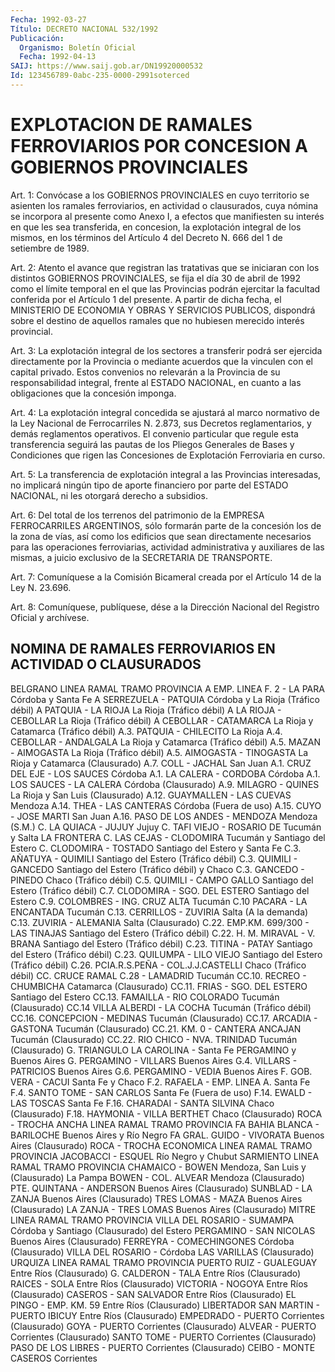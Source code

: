 ```yaml
---
Fecha: 1992-03-27
Título: DECRETO NACIONAL 532/1992
Publicación:
  Organismo: Boletín Oficial
  Fecha: 1992-04-13
SAIJ: https://www.saij.gob.ar/DN19920000532
Id: 123456789-0abc-235-0000-2991soterced
---
```

# EXPLOTACION DE RAMALES FERROVIARIOS POR CONCESION A GOBIERNOS PROVINCIALES

<a id="1"></a>
Art.  1:  Convócase  a  los  GOBIERNOS  PROVINCIALES  en  cuyo territorio  se  asienten  los  ramales ferroviarios, en actividad o clausurados, cuya nómina se incorpora  al  presente como Anexo I, a efectos  que manifiesten su interés en que les  sea transferida, en concesion, la explotación integral de los mismos,  en  los términos del  Artículo  4  del  Decreto  N. 666 del 1 de setiembre de  1989.

<a id="2"></a>
Art.  2:  Atento el avance que registran las tratativas que se iniciaran con los  distintos GOBIERNOS PROVINCIALES, se fija el día 30  de  abril de 1992  como  el  límite  temporal  en  el  que  las Provincias  podrán  ejercitar la facultad conferida por el Artículo 1 del presente. A partir  de dicha fecha, el MINISTERIO DE ECONOMIA Y  OBRAS  Y  SERVICIOS PUBLICOS,  dispondrá  sobre  el  destino  de aquellos ramales  que  no  hubiesen  merecido  interés  provincial.

<a id="3"></a>
Art.  3:  La explotación integral de los sectores a transferir podrá  ser  ejercida  directamente  por  la  Provincia  o  mediante acuerdos que  la  vinculen  con el capital privado. Estos convenios no relevarán a la Provincia de  su responsabilidad integral, frente al ESTADO NACIONAL, en cuanto a las  obligaciones  que la concesión imponga.

<a id="4"></a>
Art. 4: La explotación integral concedida se ajustará al marco normativo de la Ley Nacional de Ferrocarriles N. 2.873, sus Decretos reglamentarios,    y  demás  reglamentos  operativos.  El  convenio particular que regule  esta transferencia seguirá las pautas de los Pliegos Generales de Bases  y Condiciones que rigen las Concesiones de Explotación Ferroviaria en curso.

<a id="5"></a>
Art.  5:  La  transferencia  de  explotación  integral  a  las Provincias    interesadas,  no  implicará  ningún  tipo  de  aporte financiero por  parte  del ESTADO NACIONAL, ni les otorgará derecho a subsidios.

<a id="6"></a>
Art. 6: Del total de los terrenos del patrimonio de la EMPRESA FERROCARRILES  ARGENTINOS,  sólo formarán parte de la concesión los de la zona de vías, así como  los  edificios  que sean directamente necesarios para las operaciones ferroviarias, actividad administrativa  y auxiliares de las mismas, a juicio  exclusivo  de la SECRETARIA DE TRANSPORTE.

<a id="7"></a>
Art.  7:  Comuníquese  a  la  Comisión Bicameral creada por el Artículo 14 de la Ley N. 23.696.

<a id="8"></a>
Art.  8: Comuníquese, publíquese, dése a la Dirección Nacional del Registro Oficial y archívese.

## NOMINA DE RAMALES FERROVIARIOS EN ACTIVIDAD O CLAUSURADOS

<a id="1"></a>
BELGRANO LINEA RAMAL         TRAMO                             PROVINCIA A      EMP. LINEA F. 2 - LA PARA            Córdoba y Santa Fe A      SERREZUELA - PATQUIA                 Córdoba y La Rioja         (Tráfico débil) A      PATQUIA - LA RIOJA                   La Rioja         (Tráfico débil) A      LA RIOJA - CEBOLLAR                  La Rioja         (Tráfico débil) A      CEBOLLAR - CATAMARCA                 La Rioja y Catamarca         (Tráfico débil) A.3.   PATQUIA - CHILECITO                  La Rioja A.4.   CEBOLLAR - ANDALGALA                 La Rioja y Catamarca         (Tráfico débil) A.5.   MAZAN - AIMOGASTA                    La Rioja         (Tráfico débil) A.5.   AIMOGASTA - TINOGASTA                La Rioja y Catamarca         (Clausurado) A.7.   COLL - JACHAL                        San Juan A.1.   CRUZ DEL EJE - LOS SAUCES            Córdoba A.1.   LA CALERA - CORDOBA                  Córdoba A.1.   LOS SAUCES - LA CALERA               Córdoba         (Clausurado) A.9.   MILAGRO - QUINES                     La Rioja y San Luis         (Clausurado) A.12.  GUAYMALLEN - LAS CUEVAS              Mendoza A.14.  THEA - LAS CANTERAS                  Córdoba         (Fuera de uso) A.15.  CUYO - JOSE MARTI                    San Juan A.16.  PASO DE LOS ANDES - MENDOZA          Mendoza         (S.M.) C.     LA QUIACA - JUJUY                    Jujuy C.     TAFI VIEJO - ROSARIO DE              Tucumán y Salta        LA FRONTERA C.     LAS CEJAS - CLODOMIRA                Tucumán y Santiago                                             del Estero C.     CLODOMIRA - TOSTADO                  Santiago del Estero                                             y Santa Fe C.3.   AÑATUYA - QUIMILI                    Santiago del Estero         (Tráfico débil) C.3.   QUIMILI - GANCEDO                    Santiago del Estero         (Tráfico débil)                     y Chaco C.3.   GANCEDO - PINEDO                     Chaco         (Tráfico débil) C.5.   QUIMILI - CAMPO GALLO                Santiago del Estero         (Tráfico débil) C.7.   CLODOMIRA - SGO. DEL ESTERO          Santiago del Estero C.9.   COLOMBRES - ING. CRUZ ALTA           Tucumán C.10   PACARA - LA ENCANTADA                Tucumán C.13.  CERRILLOS - ZUVIRIA                  Salta         (A la demanda) C.13.  ZUVIRIA - ALEMANIA                   Salta         (Clausurado) C.22.  EMP.KM. 699/300 - LAS TINAJAS        Santiago del Estero         (Tráfico débil) C.22.  H. M. MIRAVAL - V. BRANA             Santiago del Estero         (Tráfico débil) C.23.  TITINA - PATAY                       Santiago del Estero         (Tráfico débil) C.23.  QUILUMPA - LILO VIEJO                Santiago del Estero         (Tráfico débil) C.26.  PCIA.R.S.PEÑA - COL.J.J.CASTELLI     Chaco         (Tráfico débil) CC.    CRUCE RAMAL C.28 - LAMADRID          Tucumán CC.10. RECREO - CHUMBICHA                   Catamarca         (Clausurado) CC.11. FRIAS - SGO. DEL ESTERO              Santiago del Estero CC.13. FAMAILLA - RIO COLORADO              Tucumán         (Clausurado) CC.14  VILLA ALBERDI - LA COCHA             Tucumán         (Tráfico débil) CC.16. CONCEPCION  - MEDINAS                Tucumán         (Clausurado) CC.17. ARCADIA - GASTONA                    Tucumán         (Clausurado) CC.21. KM. 0 - CANTERA ANCAJAN              Tucumán         (Clausurado) CC.22. RIO CHICO - NVA. TRINIDAD            Tucumán         (Clausurado) G.     TRIANGULO LA CAROLINA -              Santa Fe        PERGAMINO                            y Buenos Aires G.     PERGAMINO - VILLARS                  Buenos Aires G.4.   VILLARS - PATRICIOS                  Buenos Aires G.6.   PERGAMINO - VEDIA                    Buenos Aires F.     GOB. VERA - CACUI                    Santa Fe y Chaco F.2.   RAFAELA - EMP. LINEA A.              Santa Fe F.4.   SANTO TOME - SAN CARLOS              Santa Fe         (Fuera de uso) F.14.  EWALD - LAS TOSCAS                   Santa Fe F.16.  CHARADAI - SANTA SILVINA             Chaco         (Clausurado) F.18.  HAYMONIA - VILLA BERTHET             Chaco         (Clausurado)  ROCA - TROCHA ANCHA LINEA  RAMAL         TRAMO                             PROVINCIA FA     BAHIA BLANCA - BARILOCHE             Buenos Aires                                             y Río Negro FA     GRAL. GUIDO - VIVORATA               Buenos Aires         (Clausurado)  ROCA - TROCHA ECONOMICA LINEA  RAMAL         TRAMO                             PROVINCIA        JACOBACCI - ESQUEL                   Río Negro y Chubut  SARMIENTO LINEA RAMAL         TRAMO                             PROVINCIA         CHAMAICO - BOWEN                     Mendoza, San Luis y         (Clausurado)                        La Pampa        BOWEN - COL. ALVEAR                  Mendoza         (Clausurado)        PTE. QUINTANA - ANDERSON             Buenos Aires         (Clausurado)        SUNBLAD - LA ZANJA                   Buenos Aires         (Clausurado)        TRES LOMAS - MAZA                    Buenos Aires         (Clausurado)        LA ZANJA - TRES LOMAS                Buenos Aires         (Clausurado)  MITRE LINEA RAMAL         TRAMO                             PROVINCIA        VILLA DEL ROSARIO - SUMAMPA          Córdoba y Santiago         (Clausurado)                        del Estero        PERGAMINO - SAN NICOLAS              Buenos Aires         (Clausurado)        FERREYRA - COMECHINGONES             Córdoba         (Clausurado)        VILLA DEL ROSARIO -                  Córdoba        LAS VARILLAS         (Clausurado)  URQUIZA LINEA RAMAL         TRAMO                             PROVINCIA        PUERTO RUIZ - GUALEGUAY              Entre Ríos         (Clausurado)        G. CALDERON - TALA                   Entre Ríos         (Clausurado)        RAICES - SOLA                        Entre Ríos         (Clausurado)        VICTORIA - NOGOYA                    Entre Ríos         (Clausurado)        CASEROS - SAN SALVADOR               Entre Ríos         (Clausurado)        EL PINGO - EMP. KM. 59               Entre Ríos         (Clausurado)        LIBERTADOR SAN MARTIN -        PUERTO IBICUY                        Entre Ríos         (Clausurado)        EMPEDRADO - PUERTO                   Corrientes         (Clausurado)        GOYA - PUERTO                        Corrientes         (Clausurado)        ALVEAR - PUERTO                      Corrientes         (Clausurado)        SANTO TOME - PUERTO                  Corrientes         (Clausurado)        PASO DE LOS LIBRES - PUERTO          Corrientes         (Clausurado)        CEIBO - MONTE CASEROS                Corrientes